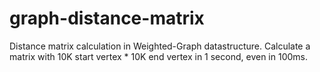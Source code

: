 # graph-distance-matrix
Distance matrix calculation in Weighted-Graph datastructure. Calculate a matrix with 10K start vertex * 10K end vertex in 1 second, even in 100ms.
